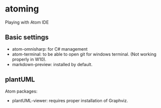 # atoming
Playing with Atom IDE

## Basic settings

* atom-omnisharp: for C# management
* atom-terminal: to be able to open git for windows terminal. (Not working properly in W10).
* markdown-preview: installed by default.

## plantUML

Atom packages:
* plantUML-viewer: requires proper installation of Graphviz.
